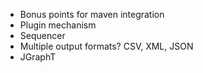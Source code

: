 - Bonus points for maven integration
- Plugin mechanism
- Sequencer
- Multiple output formats? CSV, XML, JSON
- JGraphT